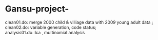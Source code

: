 # Gansu-project-
clean01.do: merge 2000 child & villiage data with 2009 young adult data ;\
clean02.do: variable generation, code status; \
analysis01.do: lca , multinomial analysis  

